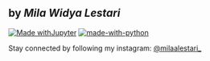 ## by _Mila Widya Lestari_

[![Made withJupyter](https://img.shields.io/badge/Made%20with-Jupyter-orange?style=for-the-badge&logo=Jupyter)](https://jupyter.org/try)
[![made-with-python](https://img.shields.io/badge/Made%20with-Python-1f425f.svg)](https://www.python.org/)

Stay connected by following my instagram: [@milaalestari_](https://www.instagram.com/milaalestari_/)
